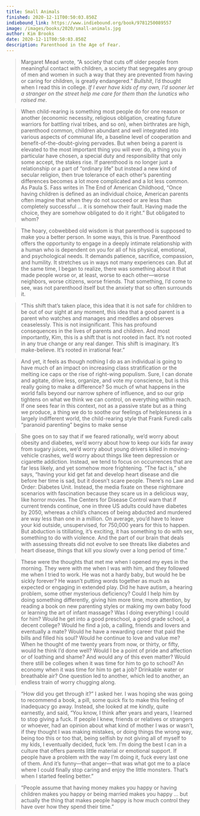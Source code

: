 ```yaml
---
title: Small Animals
finished: 2020-12-11T00:50:03.850Z
indiebound_link: https://www.indiebound.org/book/9781250089557
image: /images/books/2020/small-animals.jpg
author: Kim Brooks
date: 2020-12-11T00:50:03.850Z
description: Parenthood in the Age of Fear.
---
```

> Margaret Mead wrote, “A society that cuts off older people from meaningful contact with children, a society that segregates any group of men and women in such a way that they are prevented from having or caring for children, is greatly endangered.” _Bullshit_, I’d thought when I read this in college. _If I ever have kids of my own, I’d sooner let a stranger on the street help me care for them than the lunatics who raised me_.

> When child-rearing is something most people do for one reason or another (economic necessity, religious obligation, creating future warriors for battling rival tribes, and so on), when birthrates are high, parenthood common, children abundant and well integrated into various aspects of communal life, a baseline level of cooperation and benefit-of-the-doubt-giving pervades. But when being a parent is elevated to the most important thing you will ever do, a thing you in particular have chosen, a special duty and responsibility that only some accept, the stakes rise. If parenthood is no longer just a relationship or a part of “ordinary life” but instead a new kind of secular religion, then true tolerance of each other’s parenting differences becomes a lot more complicated and a lot less common. As Paula S. Fass writes in The End of American Childhood, “Once having children is defined as an individual choice, American parents often imagine that when they do not succeed or are less than completely successful … it is somehow their fault. Having made the choice, they are somehow obligated to do it right.” But obligated to whom?

> The hoary, cobwebbed old wisdom is that parenthood is supposed to make you a better person. In some ways, this is true. Parenthood offers the opportunity to engage in a deeply intimate relationship with a human who is dependent on you for all of his physical, emotional, and psychological needs. It demands patience, sacrifice, compassion, and humility. It stretches us in ways not many experiences can. But at the same time, I began to realize, there was something about it that made people worse or, at least, worse to each other—worse neighbors, worse citizens, worse friends. That something, I’d come to see, was not parenthood itself but the anxiety that so often surrounds it.

> “This shift that’s taken place, this idea that it is not safe for children to be out of our sight at any moment, this idea that a good parent is a parent who watches and manages and meddles and observes ceaselessly. This is not insignificant. This has profound consequences in the lives of parents and children. And most importantly, Kim, this is a shift that is not rooted in fact. It’s not rooted in any true change or any real danger. This shift is imaginary. It’s make-believe. It’s rooted in irrational fear.”

> And yet, it feels as though nothing I do as an individual is going to have much of an impact on increasing class stratification or the melting ice caps or the rise of right-wing populism. Sure, I can donate and agitate, drive less, organize, and vote my conscience, but is this really going to make a difference? So much of what happens in the world falls beyond our narrow sphere of influence, and so our grip tightens on what we think we can control, on everything within reach. If one sees fear in this context, not as a passive state but as a thing we produce, a thing we do to soothe our feelings of helplessness in a largely indifferent world, the child-rearing style that Frank Furedi calls “paranoid parenting” begins to make sense

> She goes on to say that if we feared rationally, we’d worry about obesity and diabetes, we’d worry about how to keep our kids far away from sugary juices, we’d worry about young drivers killed in moving-vehicle crashes, we’d worry about things like teen depression or cigarette addiction. Instead, we tend to focus on occurrences that are far less likely, and yet somehow more frightening. “The fact is,” she says, “having your kid get fat and develop heart disease and die before her time is sad, but it doesn’t scare people. There’s no Law and Order: Diabetes Unit. Instead, the media fixate on these nightmare scenarios with fascination because they scare us in a delicious way, like horror movies. The Centers for Disease Control warn that if current trends continue, one in three US adults could have diabetes by 2050, whereas a child’s chances of being abducted and murdered are way less than one in a million. On average, you’d have to leave your kid outside, unsupervised, for 750,000 years for this to happen. But abduction is titillating, it’s exciting, it has something to do with sex, something to do with violence. And the part of our brain that deals with assessing threats did not evolve to see threats like diabetes and heart disease, things that kill you slowly over a long period of time.”

> These were the thoughts that met me when I opened my eyes in the morning. They were with me when I was with him, and they followed me when I tried to work. He was not a hardy baby, but would he be sickly forever? He wasn’t putting words together as much as expected or engaging in extended play. Did he have autism, a hearing problem, some other mysterious deficiency? Could I help him by doing something differently, giving him more time, more attention, by reading a book on new parenting styles or making my own baby food or learning the art of infant massage? Was I doing everything I could for him? Would he get into a good preschool, a good grade school, a decent college? Would he find a job, a calling, friends and lovers and eventually a mate? Would he have a rewarding career that paid the bills and filled his soul? Would he continue to love and value me? When he thought of me twenty years from now, or thirty, or fifty, would he think I’d done well? Would I be a point of pride and affection or of loathing and shame? And would any of this even matter? Would there still be colleges when it was time for him to go to school? An economy when it was time for him to get a job? Drinkable water or breathable air? One question led to another, which led to another, an endless train of worry chugging along.

> “How did you get through it?” I asked her. I was hoping she was going to recommend a book, a pill, some quick fix to make this feeling of inadequacy go away. Instead, she looked at me kindly, quite earnestly, and said, “You know, I think after years and years, I learned to stop giving a fuck. If people I knew, friends or relatives or strangers or whoever, had an opinion about what kind of mother I was or wasn’t, if they thought I was making mistakes, or doing things the wrong way, being too this or too that, being selfish by not giving all of myself to my kids, I eventually decided, fuck ’em. I’m doing the best I can in a culture that offers parents little material or emotional support. If people have a problem with the way I’m doing it, fuck every last one of them. And it’s funny—that anger—that was what got me to a place where I could finally stop caring and enjoy the little monsters. That’s when I started feeling better.”

> “People assume that having money makes you happy or having children makes you happy or being married makes you happy … but actually the thing that makes people happy is how much control they have over how they spend their time.”
